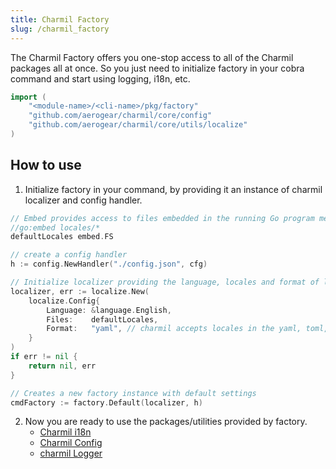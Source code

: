 ```yaml
---
title: Charmil Factory
slug: /charmil_factory
---
```


The Charmil Factory offers you one-stop access to all of the Charmil packages all at once. So you just need to initialize factory in your cobra command and start using logging, i18n, etc.
```go
import (
    "<module-name>/<cli-name>/pkg/factory"
    "github.com/aerogear/charmil/core/config"
    "github.com/aerogear/charmil/core/utils/localize"
)
```

## How to use

1. Initialize factory in your command, by providing it an instance of charmil localizer and config handler.
```go
// Embed provides access to files embedded in the running Go program meaning you can get your locales directory with the path to it.
//go:embed locales/*
defaultLocales embed.FS

// create a config handler
h := config.NewHandler("./config.json", cfg)

// Initialize localizer providing the language, locales and format of locales file
localizer, err := localize.New(
    localize.Config{
        Language: &language.English,
        Files:    defaultLocales,
        Format:   "yaml", // charmil accepts locales in the yaml, toml, and json formats.
    }
)
if err != nil {
    return nil, err
}

// Creates a new factory instance with default settings
cmdFactory := factory.Default(localizer, h)
```

2. Now you are ready to use the packages/utilities provided by factory.
	- [Charmil i18n](./charmil_i18n.md)
	- [Charmil Config](./charmil_config.md)
	- [charmil Logger](./charmil_logger.md)
